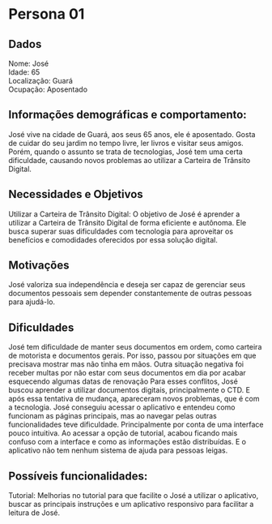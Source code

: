# Persona 01

## Dados

Nome: José
<br>
Idade: 65
<br>
Localização: Guará
<br>
Ocupação: Aposentado

## Informações demográficas e comportamento:

José vive na cidade de Guará, aos seus 65 anos, ele é aposentado. Gosta de cuidar do seu jardim no tempo livre, ler livros e visitar seus amigos. Porém, quando o assunto se trata de tecnologias, José tem uma certa dificuldade, causando novos problemas ao utilizar a Carteira de Trânsito Digital.

## Necessidades e Objetivos
Utilizar a Carteira de Trânsito Digital: O objetivo de José é aprender a utilizar a Carteira de Trânsito Digital de forma eficiente e autônoma. Ele busca superar suas dificuldades com tecnologia para aproveitar os benefícios e comodidades oferecidos por essa solução digital.

## Motivações
José valoriza sua independência e deseja ser capaz de gerenciar seus documentos pessoais sem depender constantemente de outras pessoas para ajudá-lo.

## Dificuldades
José tem dificuldade de manter seus documentos em ordem, como carteira de motorista e documentos gerais. Por isso, passou por situações em que precisava mostrar mas não tinha em mãos. Outra situação negativa foi receber multas por não estar com seus documentos em dia por acabar esquecendo algumas datas de renovação
Para esses conflitos, José buscou aprender a utilizar documentos digitais, principalmente o CTD. E após essa tentativa de mudança, apareceram novos problemas, que é com a tecnologia.
José conseguiu acessar o aplicativo e entendeu como funcionam as páginas principais, mas ao navegar pelas outras funcionalidades teve dificuldade. Principalmente por conta de uma interface pouco intuitiva. Ao acessar a opção de tutorial, acabou ficando mais confuso com a interface e como as informações estão distribuídas. E o aplicativo não tem nenhum sistema de ajuda para pessoas leigas.

## Possíveis funcionalidades:
Tutorial: Melhorias no tutorial para que facilite o José a utilizar o aplicativo, buscar as principais instruções e um aplicativo responsivo para facilitar a leitura de José.

